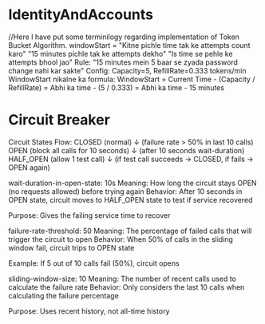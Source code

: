 # IdentityAndAccounts
//Here I have put some terminilogy regarding implementation of Token Bucket Algorithm.
windowStart = "Kitne pichle time tak ke attempts count karo"
"15 minutes pichle tak ke attempts dekho"
"Is time se pehle ke attempts bhool jao"
Rule: "15 minutes mein 5 baar se zyada password change nahi kar sakte"
Config: Capacity=5, RefillRate=0.333 tokens/min
WindowStart nikalne ka formula:
WindowStart = Current Time - (Capacity / RefillRate)
            = Abhi ka time - (5 / 0.333)
            = Abhi ka time - 15 minutes

# Circuit Breaker
Circuit States Flow: CLOSED (normal) ↓ (failure rate > 50% in last 10 calls) OPEN (block all calls for 10 seconds) ↓ (after 10 seconds wait-duration) HALF_OPEN (allow 1 test call) ↓ (if test call succeeds → CLOSED, if fails → OPEN again)

wait-duration-in-open-state: 10s Meaning: How long the circuit stays OPEN (no requests allowed) before trying again
Behavior: After 10 seconds in OPEN state, circuit moves to HALF_OPEN state to test if service recovered

Purpose: Gives the failing service time to recover

failure-rate-threshold: 50 Meaning: The percentage of failed calls that will trigger the circuit to open
Behavior: When 50% of calls in the sliding window fail, circuit trips to OPEN state

Example: If 5 out of 10 calls fail (50%), circuit opens

sliding-window-size: 10 Meaning: The number of recent calls used to calculate the failure rate
Behavior: Only considers the last 10 calls when calculating the failure percentage

Purpose: Uses recent history, not all-time history
